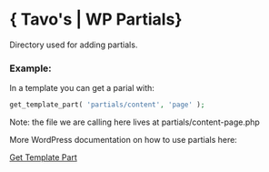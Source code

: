 # { Tavo's | WP Partials}

Directory used for adding partials. 

### Example:

In a template you can get a parial with:

``` PHP
get_template_part( 'partials/content', 'page' );
```

Note: the file we are calling here lives at partials/content-page.php

More WordPress documentation on how to use partials here: 

[Get Template Part](https://developer.wordpress.org/reference/functions/get_template_part/) 